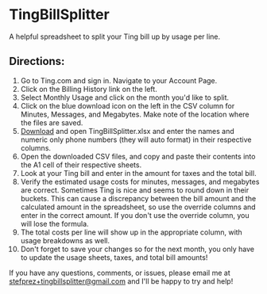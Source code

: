 TingBillSplitter
================

A helpful spreadsheet to split your Ting bill up by usage per line.

Directions:
-----

1. Go to Ting.com and sign in. Navigate to your Account Page.
2. Click on the Billing History link on the left.
3. Select Monthly Usage and click on the month you'd like to split.
4. Click on the blue download icon on the left in the CSV column for Minutes, Messages, and Megabytes. Make note of the location where the files are saved.
5. [Download](https://github.com/stefprez/TingBillSplitter/blob/master/Ting%20Bill%20Splitter.xlsx?raw=true) and open TingBillSplitter.xlsx and enter the names and numeric only phone numbers (they will auto format) in their respective columns.
6. Open the downloaded CSV files, and copy and paste their contents into the A1 cell of their respective sheets.
7. Look at your Ting bill and enter in the amount for taxes and the total bill. 
8. Verify the estimated usage costs for minutes, messages, and megabytes are correct. Sometimes Ting is nice and seems to round down in their buckets. This can cause a discrepancy between the bill amount and the calculated amount in the spreadsheet, so use the override columns and enter in the correct amount. If you don't use the override column, you will lose the formula.
9. The total costs per line will show up in the appropriate column, with usage breakdowns as well.
10. Don't forget to save your changes so for the next month, you only have to update the usage sheets, taxes, and total bill amounts!

If you have any questions, comments, or issues, please email me at stefprez+tingbillsplitter@gmail.com and I'll be happy to try and help!
